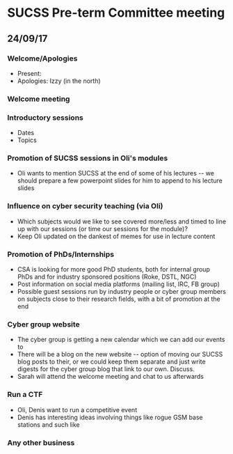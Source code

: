 # SUCSS Pre-term Committee meeting
## 24/09/17

### Welcome/Apologies
* Present:
* Apologies: Izzy (in the north)

### Welcome meeting

### Introductory sessions
* Dates
* Topics

### Promotion of SUCSS sessions in Oli's modules
* Oli wants to mention SUCSS at the end of some of his lectures -- we should prepare a few powerpoint slides for him to append to his lecture slides

### Influence on cyber security teaching (via Oli)
* Which subjects would we like to see covered more/less and timed to line up with our sessions (or time our sessions for the module)?
* Keep Oli updated on the dankest of memes for use in lecture content

### Promotion of PhDs/Internships
* CSA is looking for more good PhD students, both for internal group PhDs and for industry sponsored positions (Roke, DSTL, NGC)
* Post information on social media platforms (mailing list, IRC, FB group)
* Possible guest sessions run by industry people or cyber group members on subjects close to their research fields, with a bit of promotion at the end

### Cyber group website
* The cyber group is getting a new calendar which we can add our events to
* There will be a blog on the new website -- option of moving our SUCSS blog posts to their, or we could keep them separate and just write digests for the cyber group blog that link to our own. Discuss.
* Sarah will attend the welcome meeting and chat to us afterwards

### Run a CTF
* Oli, Denis want to run a competitive event
* Denis has interesting ideas involving things like rogue GSM base stations and such like

### Any other business